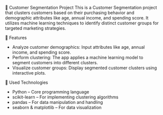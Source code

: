 💼 Customer Segmentation Project
This is a Customer Segmentation project that clusters customers based on their purchasing behavior and demographic attributes like age, annual income, and spending score. It utilizes machine learning techniques to identify distinct customer groups for targeted marketing strategies.

🚀 Features
- Analyze customer demographics: Input attributes like age, annual income, and spending score.
- Perform clustering: The app applies a machine learning model to segment customers into different clusters.
- Visualize customer groups: Display segmented customer clusters using interactive plots.

📌 Used Technologies
- Python – Core programming language
- scikit-learn – For implementing clustering algorithms
- pandas – For data manipulation and handling
- seaborn & matplotlib – For data visualization